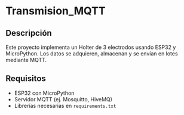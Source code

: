 # Transmision_MQTT
 ## Descripción
Este proyecto implementa un Holter de 3 electrodos usando ESP32 y MicroPython. Los datos se adquieren, almacenan y se envían en lotes mediante MQTT.

## Requisitos
- ESP32 con MicroPython
- Servidor MQTT (ej. Mosquitto, HiveMQ)
- Librerías necesarias en `requirements.txt`
